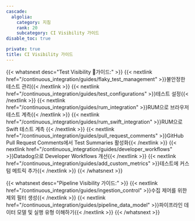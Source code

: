 ```yaml
---
cascade:
  algolia:
    category: 지침
    rank: 20
    subcategory: CI Visibility 가이드
disable_toc: true

private: true
title: CI Visibility 가이드
---
```


{{< whatsnext desc="Test Visibility 가이드:" >}}
    {{< nextlink href="/continuous_integration/guides/flaky_test_management" >}}불안정한 테스트 관리{{< /nextlink >}}
    {{< nextlink href="/continuous_integration/guides/test_configurations" >}}테스트 설정{{< /nextlink >}}
    {{< nextlink href="/continuous_integration/guides/rum_integration" >}}RUM으로 브라우저 테스트 계측{{< /nextlink >}}
    {{< nextlink href="/continuous_integration/guides/rum_swift_integration" >}}RUM으로 Swift 테스트 계측 {{< /nextlink >}}
    {{< nextlink href="/continuous_integration/guides/pull_request_comments" >}}GitHub Pull Request Comments에서 Test Summaries 활성화{{< /nextlink >}}
    {{< nextlink href="/continuous_integration/guides/developer_workflows" >}}Datadog으로 Developer Workflows 개선{{< /nextlink >}}
    {{< nextlink href="/continuous_integration/guides/add_custom_metrics" >}}테스트에 커스텀 메트릭 추가{{< /nextlink >}}
{{< /whatsnext >}}

{{< whatsnext desc="Pipeline Visibility 가이드:" >}}
{{< nextlink href="/continuous_integration/guides/ingestion_control" >}}수집 제어를 위한 제외 필터 생성{{< /nextlink >}}
{{< nextlink href="/continuous_integration/guides/pipeline_data_model" >}}파이프라인 데이터 모델 및 실행 유형 이해하기{{< /nextlink >}}
{{< /whatsnext >}}
